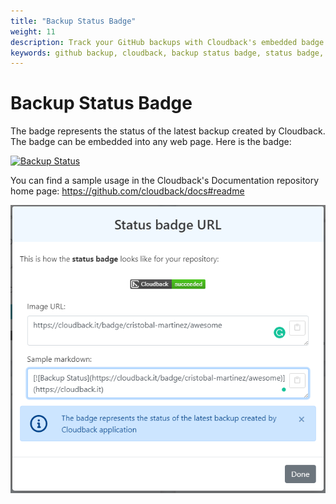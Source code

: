 ```yaml
---
title: "Backup Status Badge"
weight: 11
description: Track your GitHub backups with Cloudback's embedded badge
keywords: github backup, cloudback, backup status badge, status badge, badge
---
```


# Backup Status Badge

The badge represents the status of the latest backup created by Cloudback. The badge can be embedded into any web page. Here is the badge: 

[![Backup Status](https://cloudback.it/badge/cloudback/docs)](https://cloudback.it)

You can find a sample usage in the Cloudback's Documentation repository home page: https://github.com/cloudback/docs#readme

<img src="/static/features/status-badge-dialog.png" alt="Status Badge Dialog"/>


